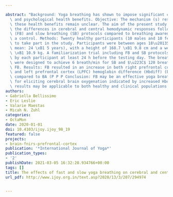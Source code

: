---
abstract: "Background: Yoga breathing has shown to impose significant cardiovascular\
  \ and psychological health benefits. Objective: The mechanism (s) responsible for\
  \ these health benefits remain unclear. The aim of the present study was to assess\
  \ the differences in cerebral and central hemodynamic responses following fast breathing\
  \ (FB) and slow breathing (SB) protocols compared to breathing awareness (BA) as\
  \ a control. Methods: Twenty healthy participants (10 males and 10 females) volunteered\
  \ to take part in the study. Participants were between ages 18\u201355 years (group\
  \ mean: 24 \xB1 5 years), with a height of 168.7 \xB1 9.8 cm and a weight of 70.16\
  \ \xB1 10.9 kg. A familiarization trial including FB and SB protocols were performed\
  \ by each participant at least 24 h before the testing day. The breathing protocols\
  \ were designed to achieve 6 breath/min for SB and $\u223C$ 120 breaths/min for\
  \ FB. Results: FB resulted in an increase in both right prefrontal cortex (RPFC)\
  \ and left prefrontal cortex (LPFC) hemoglobin difference (Hbdiff) (brain oxygenation)\
  \ compared to BA (P P P Conclusion: FB may be an effective yoga breathing technique\
  \ for eliciting cerebral brain oxygenation indicated by increased Hbdiff. These\
  \ results may be applicable to both healthy and clinical populations."
authors:
- Gabriella Bellissimo
- Eric Leslie
- Valarie Maestas
- Micah N. Zuhl
categories:
- OctaMon
date: 2020-01-01
doi: 10.4103/ijoy.ijoy_98_19
featured: false
projects:
- brain-fnirs-prefrontal-cortex
publication: '*International Journal of Yoga*'
publication_types:
- '2'
publishDate: 2021-03-05 16:32:20.934766+00:00
tags: []
title: The effects of fast and slow yoga breathing on cerebral and central hemodynamics
url_pdf: http://www.ijoy.org.in/text.asp?2020/13/3/207/294974

---
